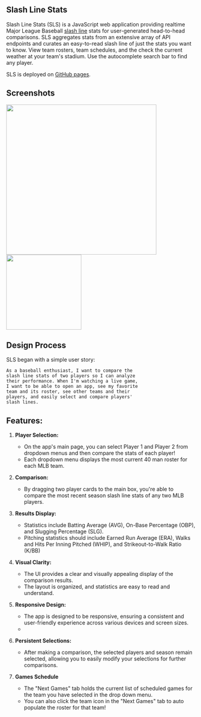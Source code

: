 ## Slash Line Stats

Slash Line Stats (SLS) is a JavaScript web application providing realtime Major League Baseball [slash line](https://www.mlb.com/glossary/miscellaneous/slash-line) stats for user-generated head-to-head comparisons. SLS aggregates stats from an extensive array of API endpoints and curates an easy-to-read slash line of just the stats you want to know. View team rosters, team schedules, and the check the current weather at your team's stadium. Use the autocomplete search bar to find any player.
 
SLS is deployed on [GitHub pages](https://elindstr.github.io/slash-line-stats/).

## Screenshots

<img src="./assets/media/Screenshot 2024-02-06 at 10.52.55 PM.png" width="400px">

<img src="./assets/media/Screenshot 2024-02-06 at 11.03.17 PM.png" width="200px">

## Design Process

SLS began with a simple user story:

```
As a baseball enthusiast, I want to compare the
slash line stats of two players so I can analyze
their performance. When I'm watching a live game,
I want to be able to open an app, see my favorite
team and its roster, see other teams and their
players, and easily select and compare players' 
slash lines. 
```

## Features:

1. **Player Selection:**
   - On the app's main page, you can select Player 1 and Player 2 from dropdown menus and then compare the stats of each player!
   - Each dropdown menu displays the most current 40 man roster for each MLB team.

2. **Comparison:**
   - By dragging two player cards to the main box, you're able to compare the most recent season slash line stats of any two MLB players.

3. **Results Display:**
   - Statistics include Batting Average (AVG), On-Base Percentage (OBP), and Slugging Percentage (SLG).
   - Pitching statistics should include Earned Run Average (ERA), Walks and Hits Per Inning Pitched (WHIP), and Strikeout-to-Walk Ratio (K/BB)

4. **Visual Clarity:**
   - The UI provides a clear and visually appealing display of the comparison results.
   - The layout is organized, and statistics are easy to read and understand.

5. **Responsive Design:**
   - The app is designed to be responsive, ensuring a consistent and user-friendly experience across various devices and screen sizes.
   - 
6. **Persistent Selections:**
    - After making a comparison, the selected players and season remain selected, allowing you to easily modify your selections for further comparisons.

 7. **Games Schedule**
    - The "Next Games" tab holds the current list of scheduled games for the team you have selected in the drop down menu.
    - You can also click the team icon in the "Next Games" tab to auto populate the roster for that team!    